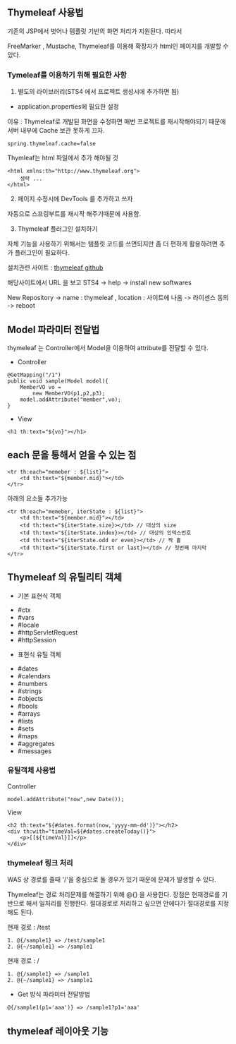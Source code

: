 ## Thymeleaf 사용법

기존의 JSP에서 벗어나 템플릿 기반의 화면 처리가 지원된다. 따라서 

FreeMarker , Mustache, Thymeleaf를 이용해 확장자가 html인 페이지를 개발할 수 있다.

### Tymeleaf를 이용하기 위해 필요한 사항

1. 별도의 라이브러리(STS4 에서 프로젝트 생성시에 추가하면 됨)

* application.properties에 필요한 설정

이유 : Thymeleaf로 개발된 화면을 수정하면 매번 프로젝트를 재시작해야되기 때문에 서버 내부에 Cache 보관 못하게 끄자.

~~~
spring.thymeleaf.cache=false
~~~

Thymleaf는 html 파일에서 추가 해야될 것
~~~
<html xmlns:th="http://www.thymeleaf.org">
	생략 ...
</html>
~~~

2. 페이지 수정시에 DevTools 를 추가하고 쓰자

자동으로 스프링부트를 재시작 해주기때문에 사용함.

3. Thymeleaf 플러그인 설치하기

자체 기능을 사용하기 위해서는 템플릿 코드를 쓰면되지만 좀 더 편하게 활용하려면 추가 플러그인이 필요하다. 

설치관련 사이트 : [thymeleaf github](https://github.com/thymeleaf/thymeleaf-extras-eclipse-plugin)

해당사이트에서 URL 을 보고 STS4 -> help -> install new softwares 

New Repository -> name : thymeleaf , location : 사이트에 나옴 -> 라이센스 동의 -> reboot

## Model 파라미터 전달법

thymeleaf 는 Controller에서  Model을 이용하여 attribute를 전달할 수 있다. 

* Controller
~~~
@GetMapping("/1")
public void sample(Model model){
	MemberVO vo =
		new MemberVO(p1,p2,p3);
	model.addAttribute("member",vo);
}
~~~

* View
~~~
<h1 th:text="${vo}"></h1>
~~~

## each 문을 통해서 얻을 수 있는 점
~~~
<tr th:each="memeber : ${list}">
	<td th:text="${member.mid}"></td>
</tr>
~~~

아래의 요소들 추가가능
~~~
<tr th:each="memeber, iterState : ${list}">
	<td th:text="${member.mid}"></td>
	<td th:text="${iterState.size}></td> // 대상의 size
	<td th:text="${iterState.index}></td> // 대상의 인덱스번호 
	<td th:text="${iterState.odd or even}></td> // 짝 홀
	<td th:text="${iterState.first or last}></td> // 첫번째 마지막 
</tr>
~~~

## Thymeleaf 의 유틸리티 객체

* 기본 표현식 객체

- #ctx 
- #vars
- #locale
- #httpServletRequest
- #httpSession

* 표현식 유틸 객체

- #dates
- #calendars
- #numbers
- #strings
- #objects
- #bools
- #arrays
- #lists
- #sets
- #maps
- #aggregates
- #messages

### 유틸객체 사용법 

Controller

~~~
model.addAttribute("now",new Date());
~~~

View

~~~
<h2 th:text="${#dates.format(now,'yyyy-mm-dd')}"></h2>
<div th:with="timeVal=${#dates.createToday()}">
	<p>[[${timeVal}]]</p>
</div>
~~~

### thymeleaf 링크 처리

WAS 상 경로를 줄때 '/'을 중심으로 둘 경우가 있기 때문에 문제가 발생할 수 있다.

Thymeleaf는 경로 처리문제를 해결하기 위해 @{} 을 사용한다. 장점은 현재경로를 기반으로 해서 일처리를 진행한다.
절대경로로 처리하고 싶으면 안에다가 절대경로를 지정해도 된다.

현재 경로 : /test
~~~
1. @{/sample1} => /test/sample1
2. @{~/sample1} => /sample1
~~~
현재 경로 : /
~~~
1. @{/sample1} => /sample1
2. @{~/sample1} => /sample1
~~~

* Get 방식 파라미터 전달방법
~~~
@{/sample1(p1='aaa')} => /sample1?p1='aaa' 
~~~

## thymeleaf 레이아웃 기능
